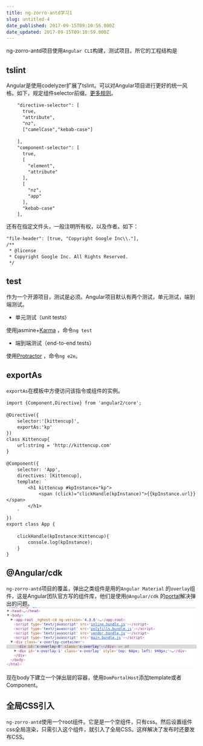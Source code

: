 ```yaml
---
title: ng-zorro-antd学习1
slug: untitled-4
date_published: 2017-09-15T09:10:56.000Z
date_updated: 2017-09-15T09:10:59.000Z
---
```


ng-zorro-antd项目使用`Angular CLI`构建，测试项目。所它的工程结构是

## tslint

Angular是使用codelyzer扩展了tslint。可以对Angular项目进行更好的统一风格。如下，规定组件selector前缀。[更多规则](http://codelyzer.com/rules/)。

        "directive-selector": [
          true,
          "attribute",
          "nz",
          ["camelCase","kebab-case"]
    
        ],
        "component-selector": [
          true,
          [
            "element",
            "attribute"
          ],
          [
            "nz",
            "app"
          ],
          "kebab-case"
        ],
    

还有在指定文件头，一般注明所有权，以及作者。如下：

    "file-header": [true, "Copyright Google Inc\\."],
    /**
     * @license
     * Copyright Google Inc. All Rights Reserved.
     */
    

## test

作为一个开源项目，测试是必须。Angular项目默认有两个测试，单元测试，端到端测试。

- 单元测试（unit tests）

使用jasmine+[Karma](http://karma-runner.github.io/0.13/index.html) ，命令`ng test`

- 端到端测试（end-to-end tests）

使用[Protractor](https://angular.github.io/protractor/) ，命令`ng e2e`。

## exportAs

`exportAs`在模板中方便访问该指令或组件的实例。

    import {Component,Directive} from 'angular2/core';
    
    @Directive({
        selector:'[kittencup]',
        exportAs:'kp'
    })
    class Kittencup{
        url:string = 'http://kittencup.com'
    }
    
    @Component({
        selector: 'App',
        directives: [Kittencup],
        template: `
            <h1 kittencup #kpInstance="kp">
                <span (click)="clickHandle(kpInstance)">{{kpInstance.url}}</span>
            </h1>
        `
    })
    export class App {
    
        clickHandle(kpInstance:Kittencup){
            console.log(kpInstance);
        }
    }
    

## @Angular/cdk

`ng-zorro-antd`项目的覆盖，弹出之类组件是用的`Angular Material` 的`overlay`组件，这是Angular团队官方写的组件库，他们是使用`@Angular/cdk` 的[portal](https://github.com/angular/material2/blob/master/src/cdk/portal/portal.md)解决弹出的问题。
![](/source/images/2017/09/QQ--20170911152353.png)

现在body下建立一个弹出层的容器，使用`DomPortalHost`添加template或者Component。

## 全局CSS引入

`ng-zorro-antd`使用一个root组件。它是是一个空组件，只有css。然后设置组件css全局渲染，只需引入这个组件，就引入了全局CSS。这样解决了发布时还要发布CSS。
